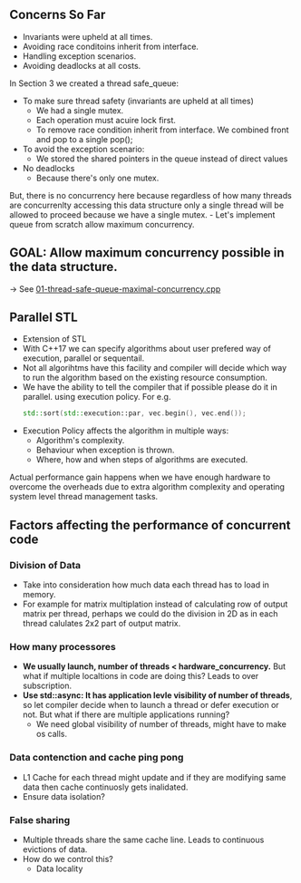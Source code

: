 ## Concerns So Far

- Invariants were upheld at all times.
- Avoiding race conditoins inherit from interface.
- Handling exception scenarios.
- Avoiding deadlocks at all costs.

In Section 3 we created a thread safe_queue:
- To make sure thread safety (invariants are upheld at all times)
    - We had a single mutex.
    - Each operation must acuire lock first.
    - To remove race condition inherit from interface. We combined front and pop to a single pop();
- To avoid the exception scenario:
    - We stored the shared pointers in the queue instead of direct values
- No deadlocks
    - Because there's only one mutex.

But, there is no concurrency here because regardless of how many threads are concurrenlty accessing this data structure only a single thread will be allowed to proceed because we have a single mutex.
    - Let's implement queue from scratch allow maximum concurrency.


## GOAL: Allow maximum concurrency possible in the data structure.

-> See [01-thread-safe-queue-maximal-concurrency.cpp](01-thread-safe-queue-maximal-concurrency.cpp)

## Parallel STL

- Extension of STL
- With C++17 we can specify algorithms about user prefered way of execution, parallel or sequentail.
- Not all algorihtms have this facility and compiler will decide which way to run the algorithm based on the existing resource consumption.
- We have the ability to tell the compiler that if possible please do it in parallel. using execution policy. For e.g.
  ```cpp
  std::sort(std::execution::par, vec.begin(), vec.end());
  ```
- Execution Policy affects the algorithm in multiple ways:
  - Algorithm's complexity.
  - Behaviour when exception is thrown.
  - Where, how and when steps of algorithms are executed.

Actual performance gain happens when we have enough hardware to overcome the overheads due to extra algorithm complexity and operating system level thread management tasks.

## Factors affecting the performance of concurrent code

### Division of Data

- Take into consideration how much data each thread has to load in memory.
- For example for matrix multiplation instead of calculating row of output matrix per thread, perhaps we could do the division in 2D as in each thread calulates 2x2 part of output matrix.


### How many processores

- **We usually launch, number of threads < hardware_concurrency.** But what if multiple localtions in code are doing this? Leads to over subscription.
- **Use std::async: It has application levle visibility of number of threads**, so let compiler decide when to launch a thread or defer execution or not. But what if there are multiple applications running?
  - We need global visibility of number of threads, might have to make os calls. 

### Data contenction and cache ping pong

- L1 Cache for each thread might update and if they are modifying same data then cache continuosly gets inalidated.
- Ensure data isolation?

### False sharing

- Multiple threads share the same cache line. Leads to continuous evictions of data.
- How do we control this?
  - Data locality
